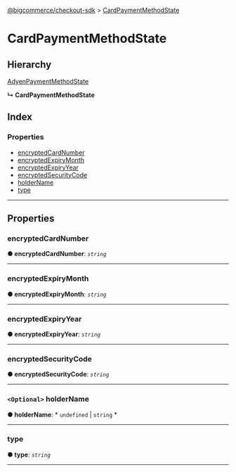 [@bigcommerce/checkout-sdk](../README.md) > [CardPaymentMethodState](../interfaces/cardpaymentmethodstate.md)

# CardPaymentMethodState

## Hierarchy

 [AdyenPaymentMethodState](adyenpaymentmethodstate.md)

**↳ CardPaymentMethodState**

## Index

### Properties

* [encryptedCardNumber](cardpaymentmethodstate.md#encryptedcardnumber)
* [encryptedExpiryMonth](cardpaymentmethodstate.md#encryptedexpirymonth)
* [encryptedExpiryYear](cardpaymentmethodstate.md#encryptedexpiryyear)
* [encryptedSecurityCode](cardpaymentmethodstate.md#encryptedsecuritycode)
* [holderName](cardpaymentmethodstate.md#holdername)
* [type](cardpaymentmethodstate.md#type)

---

## Properties

<a id="encryptedcardnumber"></a>

###  encryptedCardNumber

**● encryptedCardNumber**: *`string`*

___
<a id="encryptedexpirymonth"></a>

###  encryptedExpiryMonth

**● encryptedExpiryMonth**: *`string`*

___
<a id="encryptedexpiryyear"></a>

###  encryptedExpiryYear

**● encryptedExpiryYear**: *`string`*

___
<a id="encryptedsecuritycode"></a>

###  encryptedSecurityCode

**● encryptedSecurityCode**: *`string`*

___
<a id="holdername"></a>

### `<Optional>` holderName

**● holderName**: * `undefined` &#124; `string`
*

___
<a id="type"></a>

###  type

**● type**: *`string`*

___

